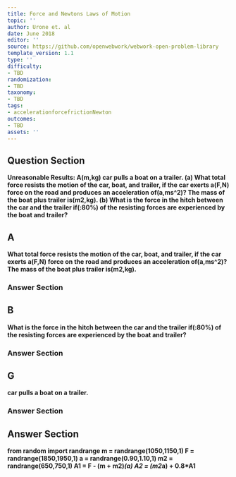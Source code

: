 ```yaml
---
title: Force and Newtons Laws of Motion
topic: ''
author: Urone et. al
date: June 2018
editor: ''
source: https://github.com/openwebwork/webwork-open-problem-library
template_version: 1.1
type: ''
difficulty:
- TBD
randomization:
- TBD
taxonomy:
- TBD
tags:
- accelerationforcefrictionNewton
outcomes:
- TBD
assets: ''
---
```


## Question Section 

<b>Unreasonable Results:<b> A(m,kg) car pulls a boat on a trailer. 
(a) What total force resists the motion of the car, boat, and trailer, if the car exerts a(F,N) force on the road and produces an acceleration of(a,ms^2)? The mass of the boat plus trailer is(m2,kg). 
(b) What is the force in the hitch between the car and the trailer if(:80%) of the resisting forces are experienced by the boat and trailer?

## A
What total force resists the motion of the car, boat, and trailer, if the car exerts a(F,N) force on the road and produces an acceleration of(a,ms^2)? The mass of the boat plus trailer is(m2,kg). 
### Answer Section
## B
What is the force in the hitch between the car and the trailer if(:80%) of the resisting forces are experienced by the boat and trailer?
### Answer Section
## G
car pulls a boat on a trailer. 
### Answer Section


## Answer Section

from random import randrange
m = randrange(1050,1150,1)
F = randrange(1850,1950,1)
a = randrange(0.90,1.10,1)
m2 = randrange(650,750,1)
A1 = F - (m + m2)*(a)
A2 = (m2*a) + 0.8*A1